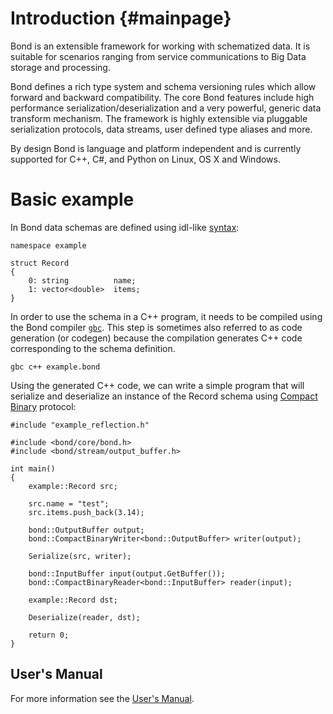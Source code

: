 Introduction                         {#mainpage}
============

Bond is an extensible framework for working with schematized data. It is 
suitable for scenarios ranging from service communications to Big Data storage 
and processing.

Bond defines a rich type system and schema versioning rules which allow
forward and backward compatibility. The core Bond features include high 
performance serialization/deserialization and a very powerful, generic data 
transform mechanism. The framework is highly extensible via pluggable 
serialization protocols, data streams, user defined type aliases and more.

By design Bond is language and platform independent and is currently supported 
for C++, C#, and Python on Linux, OS X and Windows.

Basic example
=============

In Bond data schemas are defined using idl-like 
[syntax](../../manual/compiler.html#idl-syntax):

    namespace example

    struct Record
    {
        0: string          name;
        1: vector<double>  items;
    }

In order to use the schema in a C++ program, it needs to be compiled using the
Bond compiler [`gbc`](gbc.html). This step is sometimes also referred to as 
code generation (or codegen) because the compilation generates C++ code 
corresponding to the schema definition.

    gbc c++ example.bond

Using the generated C++ code, we can write a simple program that will
serialize and deserialize an instance of the Record schema using [Compact 
Binary](#compact-binary) protocol:

    #include "example_reflection.h"

    #include <bond/core/bond.h>
    #include <bond/stream/output_buffer.h>

    int main()
    {
        example::Record src;

        src.name = "test";
        src.items.push_back(3.14);

        bond::OutputBuffer output;
        bond::CompactBinaryWriter<bond::OutputBuffer> writer(output);

        Serialize(src, writer);

        bond::InputBuffer input(output.GetBuffer());
        bond::CompactBinaryReader<bond::InputBuffer> reader(input);

        example::Record dst;

        Deserialize(reader, dst);

        return 0;
    }

User's Manual
-------------

For more information see the [User's Manual](../../manual/bond_cpp.html).

